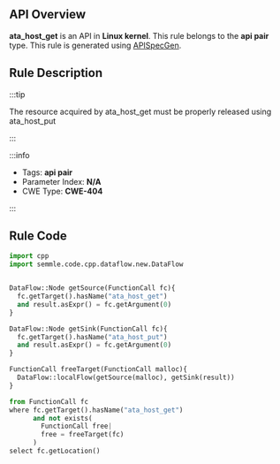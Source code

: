 ---
---


## API Overview
**ata_host_get** is an API in **Linux kernel**. This rule belongs to the **api pair** type. This rule is generated using [APISpecGen](../../tools/APISpecGen).
## Rule Description

:::tip

The resource acquired by ata_host_get must be properly released using ata_host_put

:::

:::info

- Tags: **api pair**
- Parameter Index: **N/A**
- CWE Type: **CWE-404**

:::

## Rule Code
```python
import cpp
import semmle.code.cpp.dataflow.new.DataFlow


DataFlow::Node getSource(FunctionCall fc){
  fc.getTarget().hasName("ata_host_get")
  and result.asExpr() = fc.getArgument(0)
}

DataFlow::Node getSink(FunctionCall fc){
  fc.getTarget().hasName("ata_host_put")
  and result.asExpr() = fc.getArgument(0)
}

FunctionCall freeTarget(FunctionCall malloc){
  DataFlow::localFlow(getSource(malloc), getSink(result))
}

from FunctionCall fc
where fc.getTarget().hasName("ata_host_get")
      and not exists(
        FunctionCall free| 
        free = freeTarget(fc)
      )
select fc.getLocation()

    
```